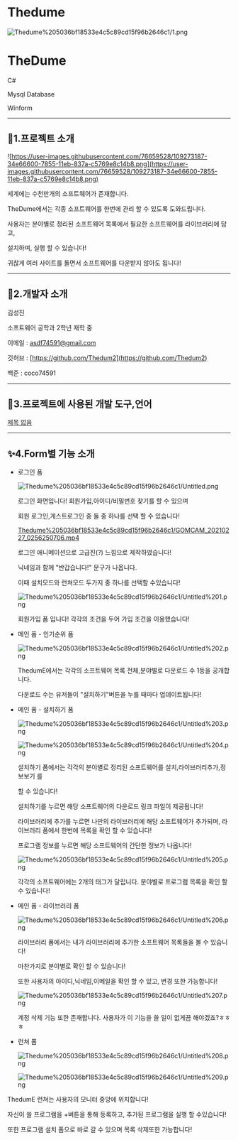 # Thedume

![Thedume%205036bf18533e4c5c89cd15f96b2646c1/1.png](Thedume%205036bf18533e4c5c89cd15f96b2646c1/1.png)

# TheDume

C#

Mysql Database

Winform

---

## 📌1.프로젝트 소개

![https://user-images.githubusercontent.com/76659528/109273187-34e66600-7855-11eb-837a-c5769e8c14b8.png](https://user-images.githubusercontent.com/76659528/109273187-34e66600-7855-11eb-837a-c5769e8c14b8.png)

세계에는 수천만개의 소프트웨어가 존재합니다.

TheDume에서는 각종 소프트웨어를 한번에 관리 할 수 있도록 도와드립니다.

사용자는 분야별로 정리된 소프트웨어 목록에서 필요한 소프트웨어를 라이브러리에 담고,

설치하며, 실행 할 수 있습니다! 

귀찮게 여러 사이트를 돌면서 소프트웨어를 다운받지 않아도 됩니다!

---

## 📕2.개발자 소개

김성진

소프트웨어 공학과 2학년 재학 중

이메일 : asdf74591@gmail.com

깃허브 : [https://github.com/Thedum2](https://github.com/Thedum2)

백준 : coco74591

 

---

## 📓3.프로젝트에 사용된 개발 도구,언어

[제목 없음](Thedume%205036bf18533e4c5c89cd15f96b2646c1/%E1%84%8C%E1%85%A6%E1%84%86%E1%85%A9%E1%86%A8%20%E1%84%8B%E1%85%A5%E1%86%B9%E1%84%82%E1%85%B3%E1%86%AB%20%E1%84%83%E1%85%A6%E1%84%8B%E1%85%B5%E1%84%90%E1%85%A5%E1%84%87%E1%85%A6%E1%84%8B%E1%85%B5%E1%84%89%E1%85%B3%205a918d93a0344ba380eb61409fe5c95d.csv)

---

## ✨4.Form별 기능 소개

- 로그인 폼

    ![Thedume%205036bf18533e4c5c89cd15f96b2646c1/Untitled.png](Thedume%205036bf18533e4c5c89cd15f96b2646c1/Untitled.png)

    로그인 화면입니다! 회원가입,아이디/비밀번호 찾기를 할 수 있으며

    회원 로그인,게스트로그인 중 둘 중 하나를 선택 할 수 있습니다!

    [Thedume%205036bf18533e4c5c89cd15f96b2646c1/GOMCAM_20210227_0256250706.mp4](Thedume%205036bf18533e4c5c89cd15f96b2646c1/GOMCAM_20210227_0256250706.mp4)

    로그인 애니메이션으로 고급진(?) 느낌으로 제작하였습니다!

    닉네임과 함께 "반갑습니다!" 문구가 나옵니다.

    이때 설치모드와 런쳐모드 두가지 중 하나를 선택할 수있습니다!

    ![Thedume%205036bf18533e4c5c89cd15f96b2646c1/Untitled%201.png](Thedume%205036bf18533e4c5c89cd15f96b2646c1/Untitled%201.png)

    회원가입 폼 입니다! 각각의 조건을 두어 가입 조건을 이용했습니다!

- 메인 폼 - 인기순위 폼

    ![Thedume%205036bf18533e4c5c89cd15f96b2646c1/Untitled%202.png](Thedume%205036bf18533e4c5c89cd15f96b2646c1/Untitled%202.png)

    ThedumE에서는 각각의 소프트웨어 목록 전체,분야별로 다운로드 수 1등을 공개합니다.

    다운로드 수는 유저들이 "설치하기"버튼을 누를 때마다 업데이트됩니다!

- 메인 폼 - 설치하기 폼

    ![Thedume%205036bf18533e4c5c89cd15f96b2646c1/Untitled%203.png](Thedume%205036bf18533e4c5c89cd15f96b2646c1/Untitled%203.png)

    ![Thedume%205036bf18533e4c5c89cd15f96b2646c1/Untitled%204.png](Thedume%205036bf18533e4c5c89cd15f96b2646c1/Untitled%204.png)

    설치하기 폼에서는 각각의 분야별로 정리된 소프트웨어를 설치,라이브러리추가,정보보기 를 

    할 수 있습니다! 

    설치하기를 누르면 해당 소프트웨어의 다운로드 링크 파일이 제공됩니다!

    라이브러리에 추가를 누르면 나만의 라이브러리에 해당 소프트웨어가 추가되며, 라이브러리 폼에서 한번에 목록을 확인 할 수 있습니다!

    프로그램 정보를 누르면 해당 소프트웨어의 간단한 정보가 나옵니다!

    ![Thedume%205036bf18533e4c5c89cd15f96b2646c1/Untitled%205.png](Thedume%205036bf18533e4c5c89cd15f96b2646c1/Untitled%205.png)

    각각의 소프트웨어에는 2개의 태그가 달립니다. 분야별로 프로그램 목록을 확인 할 수 있습니다!

- 메인 폼 - 라이브러리 폼

    ![Thedume%205036bf18533e4c5c89cd15f96b2646c1/Untitled%206.png](Thedume%205036bf18533e4c5c89cd15f96b2646c1/Untitled%206.png)

    라이브러리 폼에서는 내가 라이브러리에 추가한 소프트웨어 목록들을 볼 수 있습니다!

    마찬가지로 분야별로 확인 할 수 있습니다!

    또한 사용자의 아이디,닉네임,이메일을 확인 할 수 있고, 변경 또한 가능합니다!

    ![Thedume%205036bf18533e4c5c89cd15f96b2646c1/Untitled%207.png](Thedume%205036bf18533e4c5c89cd15f96b2646c1/Untitled%207.png)

    계정 삭제 기능 또한 존재합니다. 사용자가 이 기능을 쓸 일이 없게끔 해야겠죠?ㅎㅎㅎ

- 런쳐 폼

    ![Thedume%205036bf18533e4c5c89cd15f96b2646c1/Untitled%208.png](Thedume%205036bf18533e4c5c89cd15f96b2646c1/Untitled%208.png)

    ![Thedume%205036bf18533e4c5c89cd15f96b2646c1/Untitled%209.png](Thedume%205036bf18533e4c5c89cd15f96b2646c1/Untitled%209.png)

ThedumE 런쳐는 사용자의 모니터 중앙에 위치합니다!

자신이 쓸 프로그램을 +버튼을 통해 등록하고, 추가된 프로그램을 실행 할 수있습니다!

또한 프로그램 설치 폼으로 바로 갈 수 있으며 목록 삭제또한 가능합니다!
